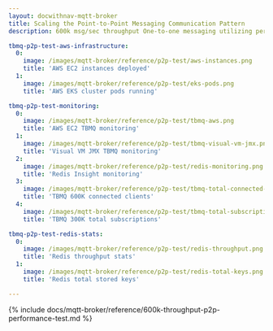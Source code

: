 ```yaml
---
layout: docwithnav-mqtt-broker
title: Scaling the Point-to-Point Messaging Communication Pattern
description: 600k msg/sec throughput One-to-one messaging utilizing persistent DEVICE clients as subscribers

tbmq-p2p-test-aws-infrastructure:
  0:
    image: /images/mqtt-broker/reference/p2p-test/aws-instances.png
    title: 'AWS EC2 instances deployed'
  1:
    image: /images/mqtt-broker/reference/p2p-test/eks-pods.png
    title: 'AWS EKS cluster pods running'  

tbmq-p2p-test-monitoring:
  0:
    image: /images/mqtt-broker/reference/p2p-test/tbmq-aws.png
    title: 'AWS EC2 TBMQ monitoring'
  1:
    image: /images/mqtt-broker/reference/p2p-test/tbmq-visual-vm-jmx.png
    title: 'Visual VM JMX TBMQ monitoring'
  2:
    image: /images/mqtt-broker/reference/p2p-test/redis-monitoring.png
    title: 'Redis Insight monitoring'
  3:
    image: /images/mqtt-broker/reference/p2p-test/tbmq-total-connected-clients.png
    title: 'TBMQ 600K connected clients'
  4:
    image: /images/mqtt-broker/reference/p2p-test/tbmq-total-subscriptions.png
    title: 'TBMQ 300K total subscriptions'  

tbmq-p2p-test-redis-stats:
  0:
    image: /images/mqtt-broker/reference/p2p-test/redis-throughput.png
    title: 'Redis throughput stats'
  1:
    image: /images/mqtt-broker/reference/p2p-test/redis-total-keys.png
    title: 'Redis total stored keys'

---
```


{% include docs/mqtt-broker/reference/600k-throughput-p2p-performance-test.md %}